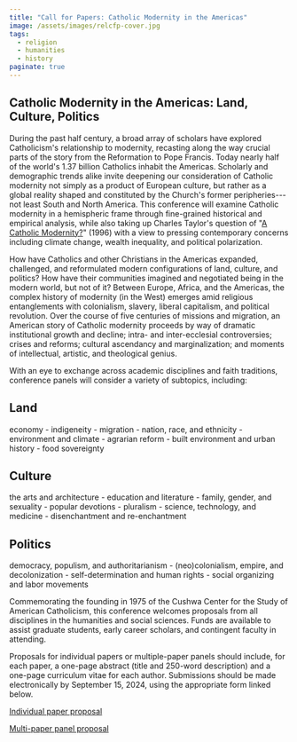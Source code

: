 ```yaml
---
title: "Call for Papers: Catholic Modernity in the Americas"
image: /assets/images/relcfp-cover.jpg
tags:
  - religion
  - humanities
  - history
paginate: true   
---
```

Catholic Modernity in the Americas: Land, Culture, Politics
-----------------------------------------------------------

During the past half century, a broad array of scholars have explored Catholicism's relationship to modernity, recasting along the way crucial parts of the story from the Reformation to Pope Francis. Today nearly half of the world's 1.37 billion Catholics inhabit the Americas. Scholarly and demographic trends alike invite deepening our consideration of Catholic modernity not simply as a product of European culture, but rather as a global reality shaped and constituted by the Church's former peripheries---not least South and North America. This conference will examine Catholic modernity in a hemispheric frame through fine-grained historical and empirical analysis, while also taking up Charles Taylor's question of "[A Catholic Modernity?](https://ecommons.udayton.edu/uscc_marianist_award/10/)" (1996) with a view to pressing contemporary concerns including climate change, wealth inequality, and political polarization.

How have Catholics and other Christians in the Americas expanded, challenged, and reformulated modern configurations of land, culture, and politics? How have their communities imagined and negotiated being in the modern world, but not of it? Between Europe, Africa, and the Americas, the complex history of modernity (in the West) emerges amid religious entanglements with colonialism, slavery, liberal capitalism, and political revolution. Over the course of five centuries of missions and migration, an American story of Catholic modernity proceeds by way of dramatic institutional growth and decline; intra- and inter-ecclesial controversies; crises and reforms; cultural ascendancy and marginalization; and moments of intellectual, artistic, and theological genius.

With an eye to exchange across academic disciplines and faith traditions, conference panels will consider a variety of subtopics, including:

Land
----

economy - indigeneity - migration - nation, race, and ethnicity - environment and climate - agrarian reform - built environment and urban history - food sovereignty

Culture
-------

the arts and architecture - education and literature - family, gender, and sexuality - popular devotions - pluralism - science, technology, and medicine - disenchantment and re-enchantment

Politics
--------

democracy, populism, and authoritarianism - (neo)colonialism, empire, and decolonization - self-determination and human rights - social organizing and labor movements

Commemorating the founding in 1975 of the Cushwa Center for the Study of American Catholicism, this conference welcomes proposals from all disciplines in the humanities and social sciences. Funds are available to assist graduate students, early career scholars, and contingent faculty in attending.

Proposals for individual papers or multiple-paper panels should include, for each paper, a one-page abstract (title and 250-word description) and a one-page curriculum vitae for each author. Submissions should be made electronically by September 15, 2024, using the appropriate form linked below.

[Individual paper proposal](https://form.jotform.com/240757437229160)

[Multi-paper panel proposal](https://form.jotform.com/240758348191160)